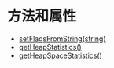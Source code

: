 # 方法和属性

* [setFlagsFromString(string)](#setFlagsFromString)
* [getHeapStatistics()](#getHeapStatistics)
* [getHeapSpaceStatistics()](#getHeapSpaceStatistics)